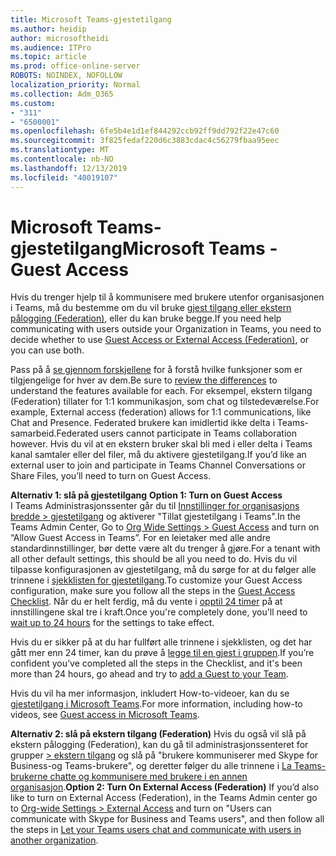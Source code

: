 ```yaml
---
title: Microsoft Teams-gjestetilgang
ms.author: heidip
author: microsoftheidi
ms.audience: ITPro
ms.topic: article
ms.prod: office-online-server
ROBOTS: NOINDEX, NOFOLLOW
localization_priority: Normal
ms.collection: Adm_O365
ms.custom:
- "311"
- "6500001"
ms.openlocfilehash: 6fe5b4e1d1ef844292ccb92ff9dd792f22e47c60
ms.sourcegitcommit: 3f825fedaf220d6c3883cdac4c56279fbaa95eec
ms.translationtype: MT
ms.contentlocale: nb-NO
ms.lasthandoff: 12/13/2019
ms.locfileid: "40019107"
---
```

# <a name="microsoft-teams---guest-access"></a><span data-ttu-id="794f5-102">Microsoft Teams-gjestetilgang</span><span class="sxs-lookup"><span data-stu-id="794f5-102">Microsoft Teams - Guest Access</span></span>

<span data-ttu-id="794f5-103">Hvis du trenger hjelp til å kommunisere med brukere utenfor organisasjonen i Teams, må du bestemme om du vil bruke [gjest tilgang eller ekstern pålogging (Federation)](https://docs.microsoft.com/microsoftteams/manage-external-access#external-access-vs-guest-access), eller du kan bruke begge.</span><span class="sxs-lookup"><span data-stu-id="794f5-103">If you need help communicating with users outside your Organization in Teams, you need to decide whether to use [Guest Access or External Access (Federation)](https://docs.microsoft.com/microsoftteams/manage-external-access#external-access-vs-guest-access), or you can use both.</span></span>

<span data-ttu-id="794f5-104">Pass på å [se gjennom forskjellene](https://docs.microsoft.com/microsoftteams/manage-external-access#external-access-vs-guest-access) for å forstå hvilke funksjoner som er tilgjengelige for hver av dem.</span><span class="sxs-lookup"><span data-stu-id="794f5-104">Be sure to [review the differences](https://docs.microsoft.com/microsoftteams/manage-external-access#external-access-vs-guest-access) to understand the features available for each.</span></span>  <span data-ttu-id="794f5-105">For eksempel, ekstern tilgang (Federation) tillater for 1:1 kommunikasjon, som chat og tilstedeværelse.</span><span class="sxs-lookup"><span data-stu-id="794f5-105">For example, External access (federation) allows for 1:1 communications, like Chat and Presence.</span></span>  <span data-ttu-id="794f5-106">Federated brukere kan imidlertid ikke delta i Teams-samarbeid.</span><span class="sxs-lookup"><span data-stu-id="794f5-106">Federated users cannot participate in Teams collaboration however.</span></span>  <span data-ttu-id="794f5-107">Hvis du vil at en ekstern bruker skal bli med i eller delta i Teams kanal samtaler eller del filer, må du aktivere gjestetilgang.</span><span class="sxs-lookup"><span data-stu-id="794f5-107">If you’d like an external user to join and participate in Teams Channel Conversations or Share Files, you’ll need to turn on Guest Access.</span></span>

<span data-ttu-id="794f5-108">**Alternativ 1: slå på gjestetilgang** </span><span class="sxs-lookup"><span data-stu-id="794f5-108">**Option 1: Turn on Guest Access** </span></span>  
<span data-ttu-id="794f5-109">I Teams Administrasjonssenter går du til [Innstillinger for organisasjons bredde > gjestetilgang](https://admin.teams.microsoft.com/company-wide-settings/guest-configuration) og aktiverer "Tillat gjestetilgang i Teams".</span><span class="sxs-lookup"><span data-stu-id="794f5-109">In the Teams Admin Center, Go to [Org Wide Settings > Guest Access](https://admin.teams.microsoft.com/company-wide-settings/guest-configuration) and turn on “Allow Guest Access in Teams”.</span></span>  <span data-ttu-id="794f5-110">For en leietaker med alle andre standardinnstillinger, bør dette være alt du trenger å gjøre.</span><span class="sxs-lookup"><span data-stu-id="794f5-110">For a tenant with all other default settings, this should be all you need to do.</span></span>  <span data-ttu-id="794f5-111">Hvis du vil tilpasse konfigurasjonen av gjestetilgang, må du sørge for at du følger alle trinnene i [sjekklisten for gjestetilgang](https://docs.microsoft.com/microsoftteams/guest-access-checklist).</span><span class="sxs-lookup"><span data-stu-id="794f5-111">To customize your Guest Access configuration,  make sure you follow all the steps in the [Guest Access Checklist](https://docs.microsoft.com/microsoftteams/guest-access-checklist).</span></span> <span data-ttu-id="794f5-112">Når du er helt ferdig, må du vente i [opptil 24 timer](https://docs.microsoft.com/microsoftteams/manage-guests#guest-access-latencies) på at innstillingene skal tre i kraft.</span><span class="sxs-lookup"><span data-stu-id="794f5-112">Once you're completely done, you'll need to [wait up to 24 hours](https://docs.microsoft.com/microsoftteams/manage-guests#guest-access-latencies) for the settings to take effect.</span></span>

<span data-ttu-id="794f5-113">Hvis du er sikker på at du har fullført alle trinnene i sjekklisten, og det har gått mer enn 24 timer, kan du prøve å [legge til en gjest i gruppen](https://support.office.com/article/add-guests-to-a-team-in-teams-fccb4fa6-f864-4508-bdde-256e7384a14f#ID0EAABAAA=Desktop).</span><span class="sxs-lookup"><span data-stu-id="794f5-113">If you’re confident you’ve completed all the steps in the Checklist, and it's been more than 24 hours, go ahead and try to [add a Guest to your Team](https://support.office.com/article/add-guests-to-a-team-in-teams-fccb4fa6-f864-4508-bdde-256e7384a14f#ID0EAABAAA=Desktop).</span></span>

<span data-ttu-id="794f5-114">Hvis du vil ha mer informasjon, inkludert How-to-videoer, kan du se [gjestetilgang i Microsoft Teams](https://docs.microsoft.com/microsoftteams/guest-access).</span><span class="sxs-lookup"><span data-stu-id="794f5-114">For more information, including how-to videos, see [Guest access in Microsoft Teams](https://docs.microsoft.com/microsoftteams/guest-access).</span></span>

<span data-ttu-id="794f5-115">**Alternativ 2: slå på ekstern tilgang (Federation)** Hvis du også vil slå på ekstern pålogging (Federation), kan du gå til administrasjonssenteret for grupper [> ekstern tilgang](https://admin.teams.microsoft.com/company-wide-settings/external-communications) og slå på "brukere kommuniserer med Skype for Business-og Teams-brukere", og deretter følger du alle trinnene i [La Teams-brukerne chatte og kommunisere med brukere i en annen organisasjon](https://docs.microsoft.com/microsoftteams/manage-external-access#let-your-teams-users-chat-and-communicate-with-users-in-another-organization).</span><span class="sxs-lookup"><span data-stu-id="794f5-115">**Option 2: Turn On External Access (Federation)** If you’d also like to turn on External Access (Federation), in the Teams Admin center go to [Org-wide Settings > External Access](https://admin.teams.microsoft.com/company-wide-settings/external-communications) and turn on "Users can communicate with Skype for Business and Teams users", and then follow all the steps in [Let your Teams users chat and communicate with users in another organization](https://docs.microsoft.com/microsoftteams/manage-external-access#let-your-teams-users-chat-and-communicate-with-users-in-another-organization).</span></span>


